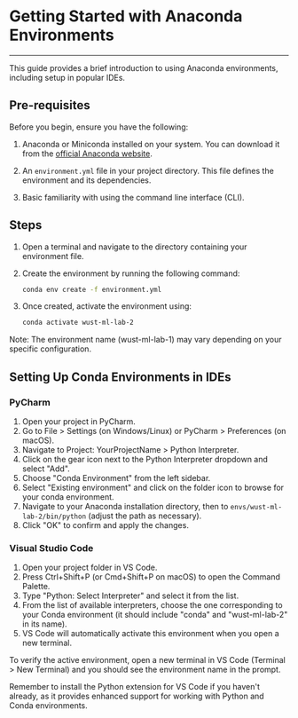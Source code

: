 # Getting Started with Anaconda Environments
---
This guide provides a brief introduction to using Anaconda environments, including setup in popular IDEs.

## Pre-requisites

Before you begin, ensure you have the following:

1. Anaconda or Miniconda installed on your system. You can download it from the [official Anaconda website](https://www.anaconda.com/products/distribution).

2. An `environment.yml` file in your project directory. This file defines the environment and its dependencies.

3. Basic familiarity with using the command line interface (CLI).

## Steps

1. Open a terminal and navigate to the directory containing your environment file.

2. Create the environment by running the following command:
    ```bash
    conda env create -f environment.yml
    ```

3. Once created, activate the environment using:
    ```bash
    conda activate wust-ml-lab-2
    ```

Note: The environment name (wust-ml-lab-1) may vary depending on your specific configuration.

## Setting Up Conda Environments in IDEs

### PyCharm

1. Open your project in PyCharm.
2. Go to File > Settings (on Windows/Linux) or PyCharm > Preferences (on macOS).
3. Navigate to Project: YourProjectName > Python Interpreter.
4. Click on the gear icon next to the Python Interpreter dropdown and select "Add".
5. Choose "Conda Environment" from the left sidebar.
6. Select "Existing environment" and click on the folder icon to browse for your conda environment.
7. Navigate to your Anaconda installation directory, then to `envs/wust-ml-lab-2/bin/python` (adjust the path as necessary).
8. Click "OK" to confirm and apply the changes.

### Visual Studio Code

1. Open your project folder in VS Code.
2. Press Ctrl+Shift+P (or Cmd+Shift+P on macOS) to open the Command Palette.
3. Type "Python: Select Interpreter" and select it from the list.
4. From the list of available interpreters, choose the one corresponding to your Conda environment (it should include "conda" and "wust-ml-lab-2" in its name).
5. VS Code will automatically activate this environment when you open a new terminal.

To verify the active environment, open a new terminal in VS Code (Terminal > New Terminal) and you should see the environment name in the prompt.

Remember to install the Python extension for VS Code if you haven't already, as it provides enhanced support for working with Python and Conda environments.

